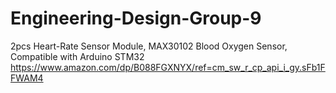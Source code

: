 # Engineering-Design-Group-9

2pcs Heart-Rate Sensor Module, MAX30102 Blood Oxygen Sensor, Compatible with Arduino STM32 https://www.amazon.com/dp/B088FGXNYX/ref=cm_sw_r_cp_api_i_gy.sFb1FFWAM4
